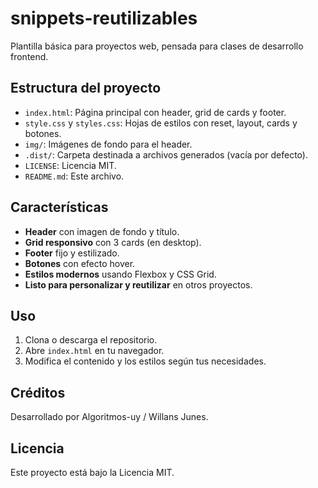 # snippets-reutilizables

Plantilla básica para proyectos web, pensada para clases de desarrollo frontend.

## Estructura del proyecto

- `index.html`: Página principal con header, grid de cards y footer.
- `style.css` y `styles.css`: Hojas de estilos con reset, layout, cards y botones.
- `img/`: Imágenes de fondo para el header.
- `.dist/`: Carpeta destinada a archivos generados (vacía por defecto).
- `LICENSE`: Licencia MIT.
- `README.md`: Este archivo.

## Características

- **Header** con imagen de fondo y título.
- **Grid responsivo** con 3 cards (en desktop).
- **Footer** fijo y estilizado.
- **Botones** con efecto hover.
- **Estilos modernos** usando Flexbox y CSS Grid.
- **Listo para personalizar y reutilizar** en otros proyectos.

## Uso

1. Clona o descarga el repositorio.
2. Abre `index.html` en tu navegador.
3. Modifica el contenido y los estilos según tus necesidades.

## Créditos

Desarrollado por Algoritmos-uy / Willans Junes.

## Licencia

Este proyecto está bajo la Licencia MIT.
